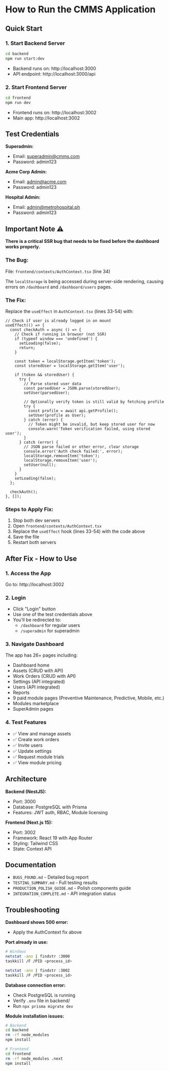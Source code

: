 # How to Run the CMMS Application

## Quick Start

### 1. Start Backend Server
```bash
cd backend
npm run start:dev
```
- Backend runs on: http://localhost:3000
- API endpoint: http://localhost:3000/api

### 2. Start Frontend Server
```bash
cd frontend
npm run dev
```
- Frontend runs on: http://localhost:3002
- Main app: http://localhost:3002

## Test Credentials

**Superadmin:**
- Email: superadmin@cmms.com
- Password: admin123

**Acme Corp Admin:**
- Email: admin@acme.com
- Password: admin123

**Hospital Admin:**
- Email: admin@metrohospital.ph
- Password: admin123

## Important Note ⚠️

**There is a critical SSR bug that needs to be fixed before the dashboard works properly.**

### The Bug:
File: `frontend/contexts/AuthContext.tsx` (line 34)

The `localStorage` is being accessed during server-side rendering, causing errors on `/dashboard` and `/dashboard/users` pages.

### The Fix:
Replace the `useEffect` in `AuthContext.tsx` (lines 33-54) with:

```tsx
// Check if user is already logged in on mount
useEffect(() => {
  const checkAuth = async () => {
    // Check if running in browser (not SSR)
    if (typeof window === 'undefined') {
      setLoading(false);
      return;
    }

    const token = localStorage.getItem('token');
    const storedUser = localStorage.getItem('user');

    if (token && storedUser) {
      try {
        // Parse stored user data
        const parsedUser = JSON.parse(storedUser);
        setUser(parsedUser);

        // Optionally verify token is still valid by fetching profile
        try {
          const profile = await api.getProfile();
          setUser(profile as User);
        } catch (error) {
          // Token might be invalid, but keep stored user for now
          console.warn('Token verification failed, using stored user');
        }
      } catch (error) {
        // JSON parse failed or other error, clear storage
        console.error('Auth check failed:', error);
        localStorage.removeItem('token');
        localStorage.removeItem('user');
        setUser(null);
      }
    }
    setLoading(false);
  };

  checkAuth();
}, []);
```

### Steps to Apply Fix:
1. Stop both dev servers
2. Open `frontend/contexts/AuthContext.tsx`
3. Replace the `useEffect` hook (lines 33-54) with the code above
4. Save the file
5. Restart both servers

## After Fix - How to Use

### 1. Access the App
Go to: http://localhost:3002

### 2. Login
- Click "Login" button
- Use one of the test credentials above
- You'll be redirected to:
  - `/dashboard` for regular users
  - `/superadmin` for superadmin

### 3. Navigate Dashboard
The app has 26+ pages including:
- Dashboard home
- Assets (CRUD with API)
- Work Orders (CRUD with API)
- Settings (API integrated)
- Users (API integrated)
- Reports
- 9 paid module pages (Preventive Maintenance, Predictive, Mobile, etc.)
- Modules marketplace
- SuperAdmin pages

### 4. Test Features
- ✅ View and manage assets
- ✅ Create work orders
- ✅ Invite users
- ✅ Update settings
- ✅ Request module trials
- ✅ View module pricing

## Architecture

**Backend (NestJS):**
- Port: 3000
- Database: PostgreSQL with Prisma
- Features: JWT auth, RBAC, Module licensing

**Frontend (Next.js 15):**
- Port: 3002
- Framework: React 19 with App Router
- Styling: Tailwind CSS
- State: Context API

## Documentation

- `BUGS_FOUND.md` - Detailed bug report
- `TESTING_SUMMARY.md` - Full testing results
- `PRODUCTION_POLISH_GUIDE.md` - Polish components guide
- `INTEGRATION_COMPLETE.md` - API integration status

## Troubleshooting

**Dashboard shows 500 error:**
- Apply the AuthContext fix above

**Port already in use:**
```bash
# Windows
netstat -ano | findstr :3000
taskkill /F /PID <process_id>

netstat -ano | findstr :3002
taskkill /F /PID <process_id>
```

**Database connection error:**
- Check PostgreSQL is running
- Verify `.env` file in backend/
- Run `npx prisma migrate dev`

**Module installation issues:**
```bash
# Backend
cd backend
rm -rf node_modules
npm install

# Frontend
cd frontend
rm -rf node_modules .next
npm install
```
